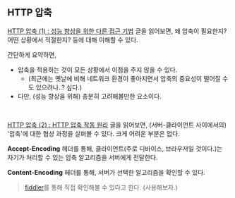 ## HTTP 압축

[HTTP 압축 (1) : 성능 향상을 위한 다른 접근 기법](http://www.simpleisbest.net/archive/2005/07/14/184.aspx) 글을 읽어보면, 왜 압축이 필요한지? 어떤 상황에서 적절한지? 등에 대해 이해할 수 있다.

간단하게 요약하면, 

- 압축을 적용하는 것이 모든 상황에서 이점을 주지 않을 수 있다.
  - (최근에는 옛날에 비해 네트워크 환경이 좋아지면서 압축의 중요성이 떨어질 수도 있으려나..? 싶다.)
- 다만, (성능 향상을 위해) 충분히 고려해볼만한 요소이다.

<br>


[HTTP 압축 (2) : HTTP 압축 작동 원리](http://www.simpleisbest.net/archive/2005/07/18/185.aspx) 글을 읽어보면, (서버-클라이언트 사이에서의) '압축'에 대한 협상 과정을 살펴볼 수 있다. 크게 어려운 부분은 없다. 

**Accept-Encoding** 헤더를 통해, 클라이언트(주로 디바이스, 브라우저일 것이다.)는 자기가 처리할 수 있는 압축 알고리즘을 서버에게 전달한다.

**Content-Encoding** 헤더를 통해, 서버가 선택한 알고리즘을 확인할 수 있다.


> [fiddler](https://www.telerik.com/fiddler)를 통해 직접 확인해볼 수 있다고 한다. (사용해보자.)